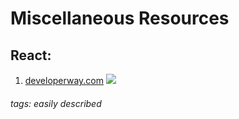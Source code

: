 # Miscellaneous Resources

## React:
1. [developerway.com](https://www.developerway.com/?filter=react)
![](https://i.imgur.com/H0rjW8x.png)

###### tags: easily described 

